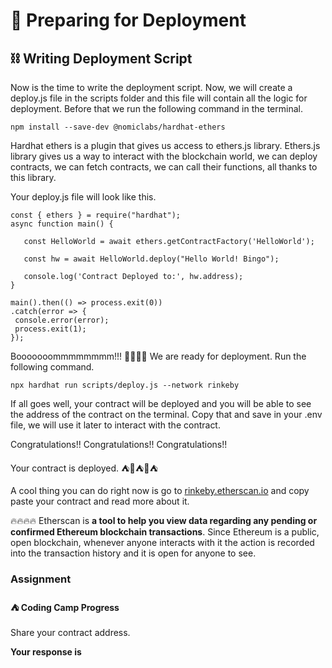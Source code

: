 ﻿# 🚀 Preparing for Deployment

## **⛓ Writing Deployment Script**

Now is the time to write the deployment script. Now, we will create a deploy.js file in the scripts folder and this file will contain all the logic for deployment. Before that we run the following command in the terminal.

```
npm install --save-dev @nomiclabs/hardhat-ethers
```

Hardhat ethers is a plugin that gives us access to ethers.js library. Ethers.js library gives us a way to interact with the blockchain world, we can deploy contracts, we can fetch contracts, we can call their functions, all thanks to this library.

Your deploy.js file will look like this.

```
const { ethers } = require("hardhat");
async function main() {
 
   const HelloWorld = await ethers.getContractFactory('HelloWorld');
 
   const hw = await HelloWorld.deploy("Hello World! Bingo");
 
   console.log('Contract Deployed to:', hw.address);
}
 
main().then(() => process.exit(0))
.catch(error => {
 console.error(error);
 process.exit(1);
});
```

Booooooommmmmmmm!!! 🚀🚀🚀🚀 We are ready for deployment. Run the following command.

```
npx hardhat run scripts/deploy.js --network rinkeby
```

If all goes well, your contract will be deployed and you will be able to see the address of the contract on the terminal. Copy that and save in your .env file, we will use it later to interact with the contract.

Congratulations!! Congratulations!! Congratulations!!  
  
Your contract is deployed. ⛺️🚀⛺️🚀⛺️

A cool thing you can do right now is go to  [rinkeby.etherscan.io](https://rinkeby.etherscan.io/)  and copy paste your contract and read more about it.  
  
🔥🔥🔥🔥 Etherscan is  **a tool to help you view data regarding any pending or confirmed Ethereum blockchain transactions**. Since Ethereum is a public, open blockchain, whenever anyone interacts with it the action is recorded into the transaction history and it is open for anyone to see.

### Assignment

#### ⛺️ Coding Camp Progress

Share your contract address.

**Your response is**
